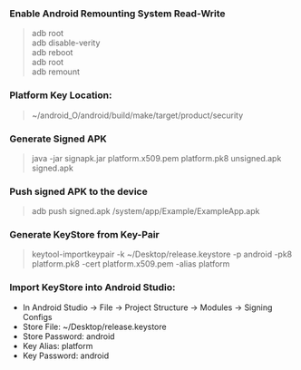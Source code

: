 ### Enable Android Remounting System Read-Write
> adb root  
> adb disable-verity  
> adb reboot  
> adb root  
> adb remount  

### Platform Key Location:
> ~/android_O/android/build/make/target/product/security

### Generate Signed APK
> java -jar signapk.jar platform.x509.pem platform.pk8 unsigned.apk signed.apk

### Push signed APK to the device
> adb push signed.apk /system/app/Example/ExampleApp.apk

### Generate KeyStore from Key-Pair
> keytool-importkeypair -k ~/Desktop/release.keystore -p android -pk8 platform.pk8 -cert platform.x509.pem -alias platform

### Import KeyStore into Android Studio:
- In Android Studio -> File -> Project Structure -> Modules -> Signing Configs
- Store File: ~/Desktop/release.keystore
- Store Password: android
- Key Alias: platform
- Key Password: android

